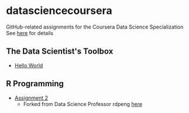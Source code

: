 # datasciencecoursera
GitHub-related assignments for the Coursera Data Science Specialization
See [here](https://www.coursera.org/specializations/jhudatascience?utm_medium=courseDescripTop) for details

## The Data Scientist's Toolbox
* [Hello World](./HelloWorld.md)

## R Programming
* [Assignment 2](https://github.com/billyeskel/ProgrammingAssignment2)
  * Forked from Data Science Professor rdpeng [here](https://github.com/rdpeng/ProgrammingAssignment2)
